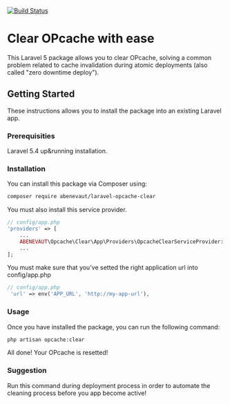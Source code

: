 [![Build Status](https://travis-ci.org/abenevaut/laravel-opcache-clear.svg?branch=master)](https://travis-ci.org/abenevaut/laravel-opcache-clear)

# Clear OPcache with ease

This Laravel 5 package allows you to clear OPcache, solving a common problem related to cache invalidation during atomic deployments (also called "zero downtime deploy").

## Getting Started

These instructions allows you to install the package into an existing Laravel app.

### Prerequisities

Laravel 5.4 up&running installation.


### Installation

You can install this package via Composer using:

```bash
composer require abenevaut/laravel-opcache-clear
```

You must also install this service provider.

```php
// config/app.php
'providers' => [
    ...
    ABENEVAUT\Opcache\Clear\App\Providers\OpcacheClearServiceProvider::class,
    ...
];
```

You must make sure that you've setted the right application url into config/app.php

```php
// config/app.php
 'url' => env('APP_URL', 'http://my-app-url'),
```
### Usage

Once you have installed the package, you can run the following command:

```bash
php artisan opcache:clear
```
All done! Your OPcache is resetted!

### Suggestion

Run this command during deployment process in order to automate the cleaning process before you app become active!
